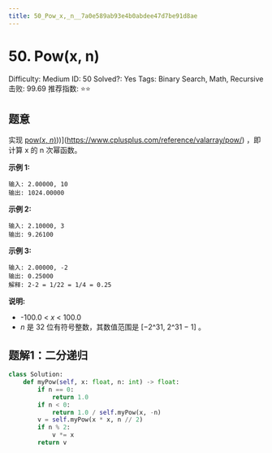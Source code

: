 ```yaml
---
title: 50_Pow_x,_n__7a0e589ab93e4b0abdee47d7be91d8ae
---
```


# 50. Pow(x, n)

Difficulty: Medium
ID: 50
Solved?: Yes
Tags: Binary Search, Math, Recursive
击败: 99.69
推荐指数: ⭐⭐

[](https://leetcode.com/problems/powx-n/)

## 题意

实现 [pow(*x*, *n*)](*x*, *n*)))](https://www.cplusplus.com/reference/valarray/pow/) ，即计算 x 的 n 次幂函数。

**示例 1:**

```
输入: 2.00000, 10
输出: 1024.00000
```

**示例 2:**

```
输入: 2.10000, 3
输出: 9.26100
```

**示例 3:**

```
输入: 2.00000, -2
输出: 0.25000
解释: 2-2 = 1/22 = 1/4 = 0.25
```

**说明:**

- -100.0 < *x* < 100.0
- *n* 是 32 位有符号整数，其数值范围是 [−2^31, 2^31 − 1] 。

## 题解1：二分递归

```python
class Solution:
    def myPow(self, x: float, n: int) -> float:
        if n == 0:
            return 1.0
        if n < 0:
            return 1.0 / self.myPow(x, -n)
        v = self.myPow(x * x, n // 2)
        if n % 2:
            v *= x
        return v
```